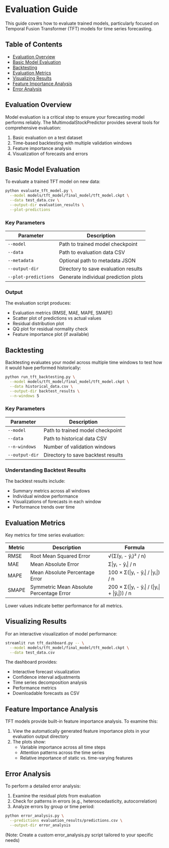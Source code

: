 # Evaluation Guide

This guide covers how to evaluate trained models, particularly focused on Temporal Fusion Transformer (TFT) models for time series forecasting.

## Table of Contents
- [Evaluation Overview](#evaluation-overview)
- [Basic Model Evaluation](#basic-model-evaluation)
- [Backtesting](#backtesting)
- [Evaluation Metrics](#evaluation-metrics)
- [Visualizing Results](#visualizing-results)
- [Feature Importance Analysis](#feature-importance-analysis)
- [Error Analysis](#error-analysis)

## Evaluation Overview

Model evaluation is a critical step to ensure your forecasting model performs reliably. The MultimodalStockPredictor provides several tools for comprehensive evaluation:

1. Basic evaluation on a test dataset
2. Time-based backtesting with multiple validation windows
3. Feature importance analysis
4. Visualization of forecasts and errors

## Basic Model Evaluation

To evaluate a trained TFT model on new data:

```bash
python evaluate_tft_model.py \
  --model models/tft_model/final_model/tft_model.ckpt \
  --data test_data.csv \
  --output-dir evaluation_results \
  --plot-predictions
```

### Key Parameters

| Parameter | Description |
|-----------|-------------|
| `--model` | Path to trained model checkpoint |
| `--data` | Path to evaluation data CSV |
| `--metadata` | Optional path to metadata JSON |
| `--output-dir` | Directory to save evaluation results |
| `--plot-predictions` | Generate individual prediction plots |

### Output

The evaluation script produces:
- Evaluation metrics (RMSE, MAE, MAPE, SMAPE)
- Scatter plot of predictions vs actual values
- Residual distribution plot
- QQ plot for residual normality check
- Feature importance plot (if available)

## Backtesting

Backtesting evaluates your model across multiple time windows to test how it would have performed historically:

```bash
python run_tft_backtesting.py \
  --model models/tft_model/final_model/tft_model.ckpt \
  --data historical_data.csv \
  --output-dir backtest_results \
  --n-windows 5
```

### Key Parameters

| Parameter | Description |
|-----------|-------------|
| `--model` | Path to trained model checkpoint |
| `--data` | Path to historical data CSV |
| `--n-windows` | Number of validation windows |
| `--output-dir` | Directory to save backtest results |

### Understanding Backtest Results

The backtest results include:
- Summary metrics across all windows
- Individual window performance
- Visualizations of forecasts in each window
- Performance trends over time

## Evaluation Metrics

Key metrics for time series evaluation:

| Metric | Description | Formula |
|--------|-------------|---------|
| RMSE | Root Mean Squared Error | √(Σ(yᵢ - ŷᵢ)² / n) |
| MAE | Mean Absolute Error | Σ\|yᵢ - ŷᵢ\| / n |
| MAPE | Mean Absolute Percentage Error | 100 × Σ(\|yᵢ - ŷᵢ\| / \|yᵢ\|) / n |
| SMAPE | Symmetric Mean Absolute Percentage Error | 200 × Σ(\|yᵢ - ŷᵢ\| / (\|yᵢ\| + \|ŷᵢ\|)) / n |

Lower values indicate better performance for all metrics.

## Visualizing Results

For an interactive visualization of model performance:

```bash
streamlit run tft_dashboard.py -- \
  --model models/tft_model/final_model/tft_model.ckpt \
  --data test_data.csv
```

The dashboard provides:
- Interactive forecast visualization
- Confidence interval adjustments
- Time series decomposition analysis
- Performance metrics
- Downloadable forecasts as CSV

## Feature Importance Analysis

TFT models provide built-in feature importance analysis. To examine this:

1. View the automatically generated feature importance plots in your evaluation output directory
2. The plots show:
   - Variable importance across all time steps
   - Attention patterns across the time series
   - Relative importance of static vs. time-varying features

## Error Analysis

To perform a detailed error analysis:

1. Examine the residual plots from evaluation
2. Check for patterns in errors (e.g., heteroscedasticity, autocorrelation)
3. Analyze errors by group or time period:

```bash
python error_analysis.py \
  --predictions evaluation_results/predictions.csv \
  --output-dir error_analysis
```

(Note: Create a custom error_analysis.py script tailored to your specific needs)

